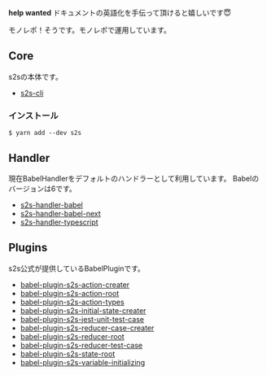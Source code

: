 **help wanted** ドキュメントの英語化を手伝って頂けると嬉しいです😇

モノレポ！そうです。モノレポで運用しています。

## Core
s2sの本体です。

- [s2s-cli](./s2s-cli)

### インストール

```
$ yarn add --dev s2s
```

## Handler
現在BabelHandlerをデフォルトのハンドラーとして利用しています。
Babelのバージョンは6です。

- [s2s-handler-babel](./s2s-handler-babel)
- [s2s-handler-babel-next](./s2s-handler-babel-next)
- [s2s-handler-typescript](./s2s-handler-typescript)

## Plugins
s2s公式が提供しているBabelPluginです。

- [babel-plugin-s2s-action-creater](./babel-plugin-s2s-action-creater)
- [babel-plugin-s2s-action-root](./babel-plugin-s2s-action-root)
- [babel-plugin-s2s-action-types](./babel-plugin-s2s-action-types)
- [babel-plugin-s2s-initial-state-creater](./babel-plugin-s2s-initial-state-creater)
- [babel-plugin-s2s-jest-unit-test-case](./babel-plugin-s2s-jest-unit-test-case)
- [babel-plugin-s2s-reducer-case-creater](./babel-plugin-s2s-reducer-case-creater)
- [babel-plugin-s2s-reducer-root](./babel-plugin-s2s-reducer-root)
- [babel-plugin-s2s-reducer-test-case](./babel-plugin-s2s-reducer-test-case)
- [babel-plugin-s2s-state-root](./babel-plugin-s2s-state-root)
- [babel-plugin-s2s-variable-initializing](./babel-plugin-s2s-variable-initializing)
